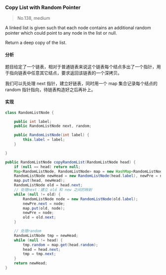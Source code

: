 ### Copy List with Random Pointer

> No.138, medium

A linked list is given such that each node contains an additional random pointer which could point to any node in the list or null.

Return a deep copy of the list.

#### 分析

题目给定了一个链表，相对于普通链表来说这个链表每个结点多出了一个指针，用于指向链表中任意其它结点，要求返回该链表的一个深拷贝。

我们可以先处理 next 指针，建立好链表，同时用一个 map 集合记录每个结点的 random 指针指向，待链表构造好之后再补上。

#### 实现

```java
class RandomListNode {

    public int label;
    public RandomListNode next, random;

    public RandomListNode(int label) {
        this.label = label;
    }

}

public RandomListNode copyRandomList(RandomListNode head) {
    if (null == head) return null;
    Map<RandomListNode, RandomListNode> map = new HashMap<RandomListNode, RandomListNode>();
    RandomListNode newHead = new RandomListNode(head.label), newPre = newHead;
    map.put(head, newHead);
    RandomListNode old = head.next;
    // 处理next：建立 old 和 new 之间的映射
    while (null != old) {
        RandomListNode node = new RandomListNode(old.label);
        newPre.next = node;
        map.put(old, node);
        newPre = node;
        old = old.next;
    }

    // 处理random
    RandomListNode tmp = newHead;
    while (null != head) {
        tmp.random = map.get(head.random);
        head = head.next;
        tmp = tmp.next;
    }
    return newHead;
}
```
